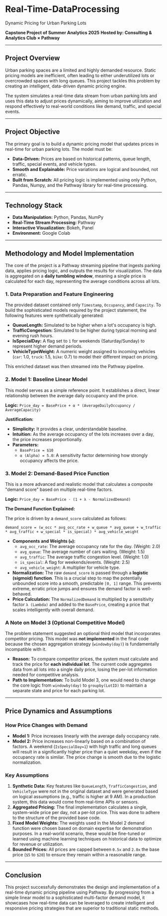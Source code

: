 # Real-Time-DataProcessing

Dynamic Pricing for Urban Parking Lots

**Capstone Project of Summer Analytics 2025**
**Hosted by: Consulting & Analytics Club × Pathway**

---

## Project Overview

Urban parking spaces are a limited and highly demanded resource. Static pricing models are inefficient, often leading to either underutilized lots or overcrowded spaces with long queues. This project tackles this problem by creating an intelligent, data-driven dynamic pricing engine.

The system simulates a real-time data stream from urban parking lots and uses this data to adjust prices dynamically, aiming to improve utilization and respond effectively to real-world conditions like demand, traffic, and special events.

---

## Project Objective

The primary goal is to build a dynamic pricing model that updates prices in real-time for urban parking lots. The model must be:
*   **Data-Driven:** Prices are based on historical patterns, queue length, traffic, special events, and vehicle types.
*   **Smooth and Explainable:** Price variations are logical and bounded, not erratic.
*   **Built from Scratch:** All pricing logic is implemented using only Python, Pandas, Numpy, and the Pathway library for real-time processing.

---

## Technology Stack

*   **Data Manipulation:** Python, Pandas, NumPy
*   **Real-Time Stream Processing:** Pathway
*   **Interactive Visualization:** Bokeh, Panel
*   **Environment:** Google Colab

---

## Methodology and Model Implementation

The core of the project is a Pathway streaming pipeline that ingests parking data, applies pricing logic, and outputs the results for visualization. The data is aggregated on a **daily tumbling window**, meaning a single price is calculated for each day, representing the average conditions across all lots.

### 1. Data Preparation and Feature Engineering

The provided dataset contained only `Timestamp`, `Occupancy`, and `Capacity`. To build the sophisticated models required by the project statement, the following features were synthetically generated:

*   **QueueLength:** Simulated to be higher when a lot's occupancy is high.
*   **TrafficCongestion:** Simulated to be higher during typical morning and evening rush hours.
*   **IsSpecialDay:** A flag set to `1` for weekends (Saturday/Sunday) to represent higher demand periods.
*   **VehicleTypeWeight:** A numeric weight assigned to incoming vehicles (`car`: 1.0, `truck`: 1.5, `bike`: 0.7) to model their different impact on pricing.

This enriched dataset was then streamed into the Pathway pipeline.

### 2. Model 1: Baseline Linear Model

This model serves as a simple reference point. It establishes a direct, linear relationship between the average daily occupancy and the price.

**Logic:**
`Price_day = BasePrice + α * (AverageDailyOccupancy / AverageCapacity)`

**Justification:**
*   **Simplicity:** It provides a clear, understandable baseline.
*   **Intuition:** As the average occupancy of the lots increases over a day, the price increases proportionally.
*   **Parameters:**
    *   `BasePrice = $10`
    *   `α (Alpha) = 5.0`: A sensitivity factor determining how strongly occupancy affects the price.

### 3. Model 2: Demand-Based Price Function

This is a more advanced and realistic model that calculates a composite "demand score" based on multiple real-time factors.

**Logic:**
`Price_day = BasePrice ⋅ (1 + λ ⋅ NormalizedDemand)`

**The Demand Function Explained:**

The price is driven by a `demand_score` calculated as follows:

`demand_score = (w_occ * avg_occ_rate + w_queue * avg_queue + w_traffic * avg_traffic + w_special * is_special) * avg_vehicle_weight`

*   **Components and Weights (`w`):**
    *   `avg_occ_rate`: The average occupancy rate for the day. (Weight: 2.0)
    *   `avg_queue`: The average number of cars waiting. (Weight: 1.5)
    *   `avg_traffic`: The average traffic congestion level. (Weight: 1.0)
    *   `is_special`: A flag for weekends/events. (Weight: 2.5)
    *   `avg_vehicle_weight`: A multiplier for vehicle type.
*   **Normalization:** The raw `demand_score` is passed through a **logistic (sigmoid) function**. This is a crucial step to map the potentially unbounded score into a smooth, predictable `[0, 1]` range. This prevents extreme, erratic price jumps and ensures the demand factor is well-behaved.
*   **Price Calculation:** The `NormalizedDemand` is multiplied by a sensitivity factor `λ (Lambda)` and added to the `BasePrice`, creating a price that scales intelligently with overall demand.

### A Note on Model 3 (Optional Competitive Model)

The problem statement suggested an optional third model that incorporates competitor pricing. This model was **not implemented** in the final code because the chosen aggregation strategy (`windowby(day)`) is fundamentally incompatible with it.

*   **Reason:** To compare competitor prices, the system must calculate and track the price for **each individual lot**. The current code aggregates data from all lots into a single daily price, losing the per-lot information needed for competitive analysis.
*   **Path to Implementation:** To build Model 3, one would need to change the core logic from `windowby(day)` to `groupby(LotID)` to maintain a separate state and price for each parking lot.

---

## Price Dynamics and Assumptions

### How Price Changes with Demand

*   **Model 1:** Price increases linearly with the average daily occupancy rate.
*   **Model 2:** Price increases non-linearly based on a combination of factors. A weekend (`IsSpecialDay=1`) with high traffic and long queues will result in a significantly higher price than a quiet weekday, even if the occupancy rate is similar. The price change is smooth due to the logistic normalization.

### Key Assumptions

1.  **Synthetic Data:** Key features like `QueueLength`, `TrafficCongestion`, and `VehicleType` were not in the original dataset and were generated based on logical assumptions (e.g., traffic is higher at 9 AM). In a production system, this data would come from real-time APIs or sensors.
2.  **Aggregated Pricing:** The final implementation calculates a single, system-wide price per day, not a per-lot price. This was done to adhere to the structure of the provided base code.
3.  **Fixed Model Weights:** The weights used in the Model 2 demand function were chosen based on domain expertise for demonstration purposes. In a real-world scenario, these would be fine-tuned or learned using machine learning techniques on historical data to optimize for revenue or utilization.
4.  **Bounded Prices:** All prices are capped between `0.5x` and `2.0x` the base price (`$5` to `$20`) to ensure they remain within a reasonable range.

---

## Conclusion

This project successfully demonstrates the design and implementation of a real-time dynamic pricing pipeline using Pathway. By progressing from a simple linear model to a sophisticated multi-factor demand model, it showcases how real-time data can be leveraged to create intelligent and responsive pricing strategies that are superior to traditional static methods.
